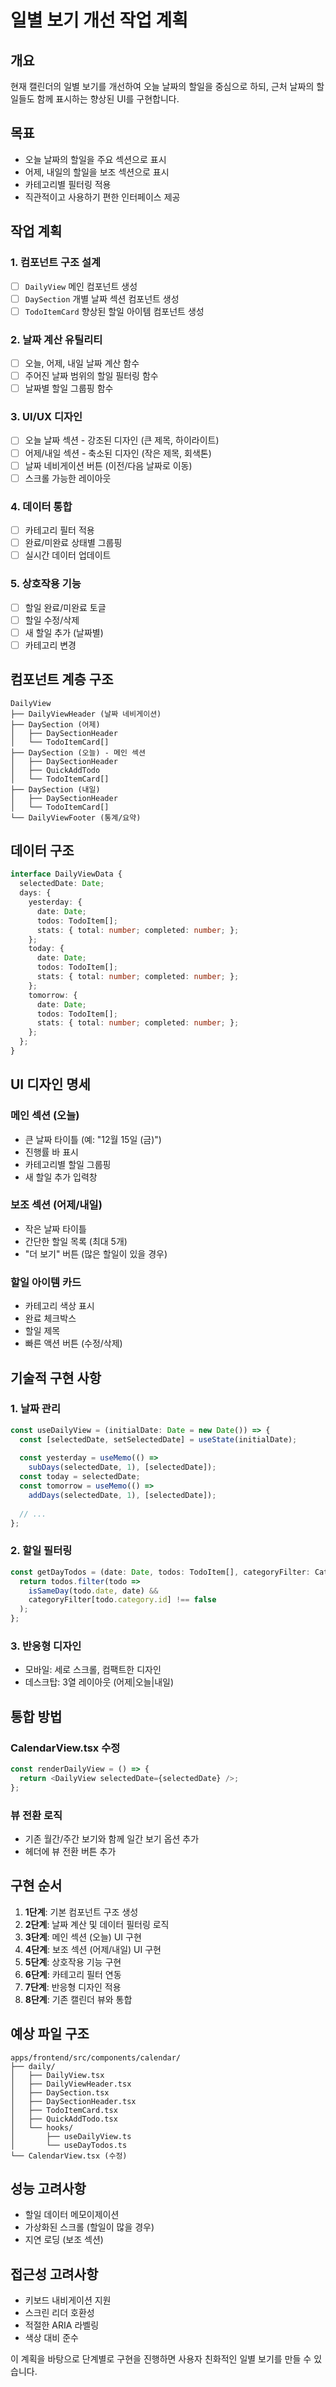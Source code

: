 # 일별 보기 개선 작업 계획

## 개요
현재 캘린더의 일별 보기를 개선하여 오늘 날짜의 할일을 중심으로 하되, 근처 날짜의 할일들도 함께 표시하는 향상된 UI를 구현합니다.

## 목표
- 오늘 날짜의 할일을 주요 섹션으로 표시
- 어제, 내일의 할일을 보조 섹션으로 표시
- 카테고리별 필터링 적용
- 직관적이고 사용하기 편한 인터페이스 제공

## 작업 계획

### 1. 컴포넌트 구조 설계
- [ ] `DailyView` 메인 컴포넌트 생성
- [ ] `DaySection` 개별 날짜 섹션 컴포넌트 생성
- [ ] `TodoItemCard` 향상된 할일 아이템 컴포넌트 생성

### 2. 날짜 계산 유틸리티
- [ ] 오늘, 어제, 내일 날짜 계산 함수
- [ ] 주어진 날짜 범위의 할일 필터링 함수
- [ ] 날짜별 할일 그룹핑 함수

### 3. UI/UX 디자인
- [ ] 오늘 날짜 섹션 - 강조된 디자인 (큰 제목, 하이라이트)
- [ ] 어제/내일 섹션 - 축소된 디자인 (작은 제목, 회색톤)
- [ ] 날짜 네비게이션 버튼 (이전/다음 날짜로 이동)
- [ ] 스크롤 가능한 레이아웃

### 4. 데이터 통합
- [ ] 카테고리 필터 적용
- [ ] 완료/미완료 상태별 그룹핑
- [ ] 실시간 데이터 업데이트

### 5. 상호작용 기능
- [ ] 할일 완료/미완료 토글
- [ ] 할일 수정/삭제
- [ ] 새 할일 추가 (날짜별)
- [ ] 카테고리 변경

## 컴포넌트 계층 구조

```
DailyView
├── DailyViewHeader (날짜 네비게이션)
├── DaySection (어제)
│   ├── DaySectionHeader
│   └── TodoItemCard[]
├── DaySection (오늘) - 메인 섹션
│   ├── DaySectionHeader
│   ├── QuickAddTodo
│   └── TodoItemCard[]
├── DaySection (내일)
│   ├── DaySectionHeader
│   └── TodoItemCard[]
└── DailyViewFooter (통계/요약)
```

## 데이터 구조

```typescript
interface DailyViewData {
  selectedDate: Date;
  days: {
    yesterday: {
      date: Date;
      todos: TodoItem[];
      stats: { total: number; completed: number; };
    };
    today: {
      date: Date;
      todos: TodoItem[];
      stats: { total: number; completed: number; };
    };
    tomorrow: {
      date: Date;
      todos: TodoItem[];
      stats: { total: number; completed: number; };
    };
  };
}
```

## UI 디자인 명세

### 메인 섹션 (오늘)
- 큰 날짜 타이틀 (예: "12월 15일 (금)")
- 진행률 바 표시
- 카테고리별 할일 그룹핑
- 새 할일 추가 입력창

### 보조 섹션 (어제/내일)
- 작은 날짜 타이틀
- 간단한 할일 목록 (최대 5개)
- "더 보기" 버튼 (많은 할일이 있을 경우)

### 할일 아이템 카드
- 카테고리 색상 표시
- 완료 체크박스
- 할일 제목
- 빠른 액션 버튼 (수정/삭제)

## 기술적 구현 사항

### 1. 날짜 관리
```typescript
const useDailyView = (initialDate: Date = new Date()) => {
  const [selectedDate, setSelectedDate] = useState(initialDate);
  
  const yesterday = useMemo(() => 
    subDays(selectedDate, 1), [selectedDate]);
  const today = selectedDate;
  const tomorrow = useMemo(() => 
    addDays(selectedDate, 1), [selectedDate]);
    
  // ...
};
```

### 2. 할일 필터링
```typescript
const getDayTodos = (date: Date, todos: TodoItem[], categoryFilter: CategoryFilter) => {
  return todos.filter(todo => 
    isSameDay(todo.date, date) && 
    categoryFilter[todo.category.id] !== false
  );
};
```

### 3. 반응형 디자인
- 모바일: 세로 스크롤, 컴팩트한 디자인
- 데스크탑: 3열 레이아웃 (어제|오늘|내일)

## 통합 방법

### CalendarView.tsx 수정
```typescript
const renderDailyView = () => {
  return <DailyView selectedDate={selectedDate} />;
};
```

### 뷰 전환 로직
- 기존 월간/주간 보기와 함께 일간 보기 옵션 추가
- 헤더에 뷰 전환 버튼 추가

## 구현 순서

1. **1단계**: 기본 컴포넌트 구조 생성
2. **2단계**: 날짜 계산 및 데이터 필터링 로직
3. **3단계**: 메인 섹션 (오늘) UI 구현
4. **4단계**: 보조 섹션 (어제/내일) UI 구현
5. **5단계**: 상호작용 기능 구현
6. **6단계**: 카테고리 필터 연동
7. **7단계**: 반응형 디자인 적용
8. **8단계**: 기존 캘린더 뷰와 통합

## 예상 파일 구조

```
apps/frontend/src/components/calendar/
├── daily/
│   ├── DailyView.tsx
│   ├── DailyViewHeader.tsx
│   ├── DaySection.tsx
│   ├── DaySectionHeader.tsx
│   ├── TodoItemCard.tsx
│   ├── QuickAddTodo.tsx
│   └── hooks/
│       ├── useDailyView.ts
│       └── useDayTodos.ts
└── CalendarView.tsx (수정)
```

## 성능 고려사항

- 할일 데이터 메모이제이션
- 가상화된 스크롤 (할일이 많을 경우)
- 지연 로딩 (보조 섹션)

## 접근성 고려사항

- 키보드 내비게이션 지원
- 스크린 리더 호환성
- 적절한 ARIA 라벨링
- 색상 대비 준수

이 계획을 바탕으로 단계별로 구현을 진행하면 사용자 친화적인 일별 보기를 만들 수 있습니다.